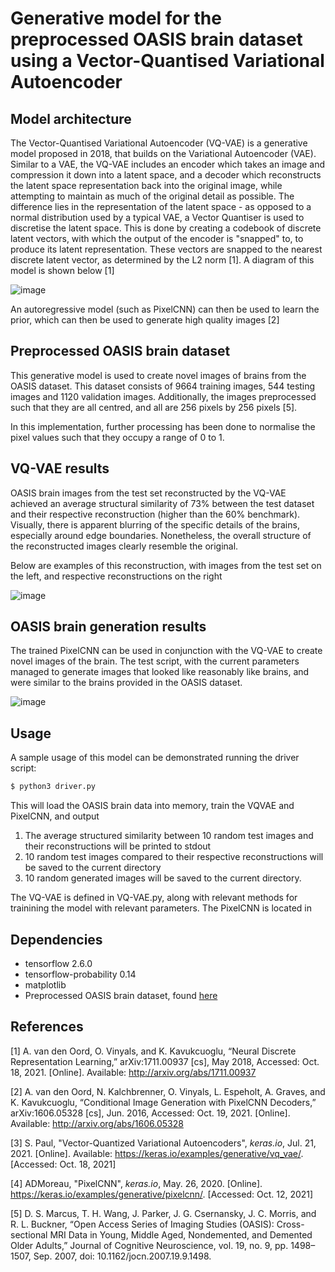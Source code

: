 # Generative model for the preprocessed OASIS brain dataset using a Vector-Quantised Variational Autoencoder

## Model architecture
The Vector-Quantised Variational Autoencoder (VQ-VAE) is a generative model proposed in 2018, that builds on the Variational
Autoencoder (VAE). Similar to a VAE, the VQ-VAE includes an encoder which takes an image and compression it down into
a latent space, and a decoder which reconstructs the latent space representation back into the original image, while
attempting to maintain as much of the original detail as possible. The difference lies in the representation of the
latent space - as opposed to a normal distribution used by a typical VAE, a Vector Quantiser is used to discretise the
latent space. This is done by creating a codebook of discrete latent vectors, with which the output of the encoder is
"snapped" to, to produce its latent representation. These vectors are snapped to the nearest discrete latent vector,
as determined by the L2 norm [1]. A diagram of this model is shown below [1]

![image](https://user-images.githubusercontent.com/55824662/139584374-4f695009-10a7-4a9e-a8b6-85d40a4e4192.png)


An autoregressive model (such as PixelCNN) can then be used to learn the prior, which can then
be used to generate high quality images [2]

## Preprocessed OASIS brain dataset
This generative model is used to create novel images of brains from the OASIS dataset. This dataset consists of 9664
training images, 544 testing images and 1120 validation images. Additionally, the images preprocessed such that they 
are all centred, and all are 256 pixels by 256 pixels [5].

In this implementation, further processing has been done to normalise the pixel values such that they occupy a range
of 0 to 1.

## VQ-VAE results
OASIS brain images from the test set reconstructed by the VQ-VAE achieved an average structural similarity of 73%
between the test dataset and their respective reconstruction (higher than the 60% benchmark).
Visually, there is apparent blurring of the specific
details of the brains, especially around edge boundaries. Nonetheless, the overall structure of the reconstructed images
clearly resemble the original.

Below are examples of this reconstruction, with images from the test set on the left, and respective reconstructions
on the right

![image](https://user-images.githubusercontent.com/55824662/139584730-bb6a2898-5e6a-4283-abc2-f77a488180d9.png)


## OASIS brain generation results
The trained PixelCNN can be used in conjunction with the VQ-VAE to create novel images of the brain. The test script,
with the current parameters managed to generate images that looked like reasonably like brains, and were similar
to the brains provided in the OASIS dataset.

![image](https://user-images.githubusercontent.com/55824662/139584718-85259335-372a-40ce-b9ab-710368dd2439.png)


## Usage
A sample usage of this model can be demonstrated running the driver script:

```bash
$ python3 driver.py
```

This will load the OASIS brain data into memory, train the VQVAE and PixelCNN, and output
1. The average structured similarity between 10 random test images and their reconstructions will be printed to stdout
2. 10 random test images compared to their respective reconstructions will be saved to the current directory
3. 10 random generated images will be saved to the current directory.

The VQ-VAE is defined in VQ-VAE.py, along with relevant methods for trainining the model with relevant parameters. The
PixelCNN is located in 
## Dependencies
- tensorflow 2.6.0
- tensorflow-probability 0.14
- matplotlib
- Preprocessed OASIS brain dataset, found [here](https://cloudstor.aarnet.edu.au/plus/s/tByzSZzvvVh0hZA)
## References

[1] A. van den Oord, O. Vinyals, and K. Kavukcuoglu, “Neural Discrete Representation Learning,” arXiv:1711.00937 [cs], May 2018, Accessed: Oct. 18, 2021. [Online]. Available: http://arxiv.org/abs/1711.00937

[2] A. van den Oord, N. Kalchbrenner, O. Vinyals, L. Espeholt, A. Graves, and K. Kavukcuoglu, “Conditional Image Generation with PixelCNN Decoders,” arXiv:1606.05328 [cs], Jun. 2016, Accessed: Oct. 19, 2021. [Online]. Available: http://arxiv.org/abs/1606.05328

[3] S. Paul, "Vector-Quantized Variational Autoencoders", _keras.io_, Jul. 21, 2021. [Online]. Available: https://keras.io/examples/generative/vq_vae/. [Accessed: Oct. 18, 2021]

[4] ADMoreau, "PixelCNN", _keras.io_, May. 26, 2020. [Online]. https://keras.io/examples/generative/pixelcnn/. [Accessed: Oct. 12, 2021]

[5] D. S. Marcus, T. H. Wang, J. Parker, J. G. Csernansky, J. C. Morris, and R. L. Buckner, “Open Access Series of Imaging Studies (OASIS): Cross-sectional MRI Data in Young, Middle Aged, Nondemented, and Demented Older Adults,” Journal of Cognitive Neuroscience, vol. 19, no. 9, pp. 1498–1507, Sep. 2007, doi: 10.1162/jocn.2007.19.9.1498.
